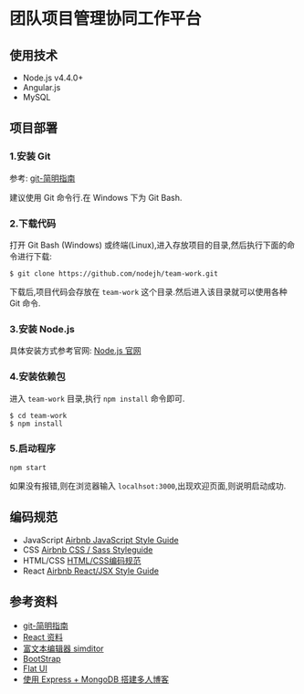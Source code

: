 # 团队项目管理协同工作平台

## 使用技术

+ Node.js v4.4.0+
+ Angular.js
+ MySQL

## 项目部署

### 1.安装 Git

参考: [git-简明指南](http://www.bootcss.com/p/git-guide/)
 
建议使用 Git 命令行.在 Windows 下为 Git Bash. 
 

### 2.下载代码

打开 Git Bash (Windows) 或终端(Linux),进入存放项目的目录,然后执行下面的命令进行下载:

```
$ git clone https://github.com/nodejh/team-work.git
```

下载后,项目代码会存放在 `team-work` 这个目录.然后进入该目录就可以使用各种 Git 命令.

### 3.安装 Node.js

具体安装方式参考官网: [Node.js 官网](https://nodejs.org/en/) 

### 4.安装依赖包

进入  `team-work` 目录,执行 `npm install` 命令即可.

```
$ cd team-work
$ npm install
```

### 5.启动程序

```
npm start
```

如果没有报错,则在浏览器输入 `localhsot:3000`,出现欢迎页面,则说明启动成功.


## 编码规范

+ JavaScript [Airbnb JavaScript Style Guide](https://github.com/airbnb/javascript/tree/master/es5)
+ CSS [Airbnb CSS / Sass Styleguide](https://github.com/airbnb/css)
+ HTML/CSS [HTML/CSS编码规范](http://codeguide.bootcss.com)
+ React [Airbnb React/JSX Style Guide](https://github.com/airbnb/javascript/tree/master/react)

## 参考资料

+ [git-简明指南](http://www.bootcss.com/p/git-guide/) 
+ [React 资料](https://github.com/dingyiming/learn-Js-react)
+ [富文本编辑器 simditor](http://simditor.tower.im)
+ [BootStrap](http://www.bootcss.com)
+ [Flat UI](http://www.bootcss.com/p/flat-ui/)
+ [使用 Express + MongoDB 搭建多人博客](https://github.com/nswbmw/N-blog)